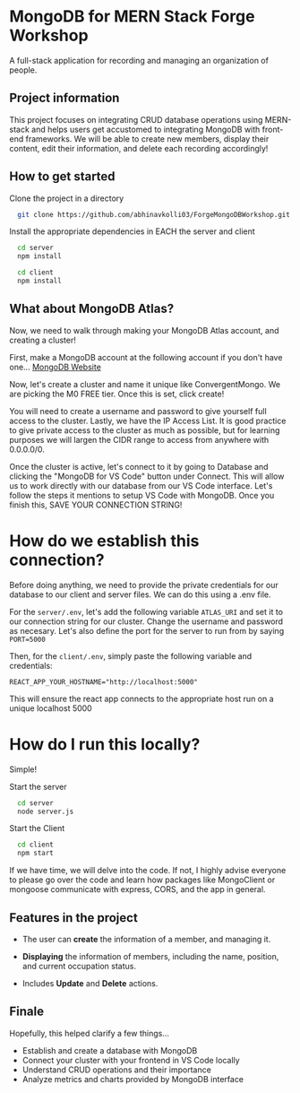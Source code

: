 # MongoDB for MERN Stack Forge Workshop

A full-stack application for recording and managing an organization of people.

## Project information

This project focuses on integrating CRUD database operations using MERN-stack and helps users get accustomed to integrating MongoDB with front-end frameworks. We will be able to create new members, display their content, edit their information, and delete each recording accordingly!

## How to get started

Clone the project in a directory

```bash
  git clone https://github.com/abhinavkolli03/ForgeMongoDBWorkshop.git
```

Install the appropriate dependencies in EACH the server and client

```bash
  cd server
  npm install
```

```bash
  cd client
  npm install
```

## What about MongoDB Atlas?

Now, we need to walk through making your MongoDB Atlas account, and creating a cluster!

First, make a MongoDB account at the following account if you don't have one... [MongoDB Website](https://www.mongodb.com/)

Now, let's create a cluster and name it unique like ConvergentMongo. We are picking the M0 FREE tier. Once this is set, click create! 

You will need to create a username and password to give yourself full access to the cluster. Lastly, we have the IP Access List. It is good practice to give private access to the cluster as much as possible, but for learning purposes we will largen the CIDR range to access from anywhere with 0.0.0.0/0.

Once the cluster is active, let's connect to it by going to Database and clicking the "MongoDB for VS Code" button under Connect. This will allow us to work directly with our database from our VS Code interface. Let's follow the steps it mentions to setup VS Code with MongoDB. Once you finish this, SAVE YOUR CONNECTION STRING!

# How do we establish this connection?

Before doing anything, we need to provide the private credentials for our database to our client and server files. We can do this using a .env file.

For the `server/.env`, let's add the following variable `ATLAS_URI` and set it to our connection string for our cluster. Change the username and password as necesary. Let's also define the port for the server to run from by saying `PORT=5000`

Then, for the `client/.env`, simply paste the following variable and credentials: 
```
REACT_APP_YOUR_HOSTNAME="http://localhost:5000"
```

This will ensure the react app connects to the appropriate host run on a unique localhost 5000

# How do I run this locally?

Simple!

Start the server

```bash
  cd server
  node server.js
```
Start the Client

```bash
  cd client
  npm start
```

If we have time, we will delve into the code. If not, I highly advise everyone to please go over the code and learn how packages like MongoClient or mongoose communicate with express, CORS, and the app in general.

## Features in the project

- The user can **create** the information of a member, and managing it.

- **Displaying** the information of members, including the name, position, and current occupation status.

- Includes **Update** and **Delete** actions.

## Finale

Hopefully, this helped clarify a few things...
- Establish and create a database with MongoDB
- Connect your cluster with your frontend in VS Code locally
- Understand CRUD operations and their importance
- Analyze metrics and charts provided by MongoDB interface